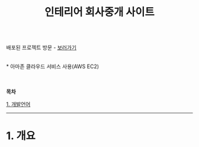 <h1 align="center">인테리어 회사중개 사이트</h1>
<br><br>

배포된 프로젝트 방문 - [보러가기][link]

[link]: ec2-43-200-238-66.ap-northeast-2.compute.amazonaws.com "프로젝트 사이트 방문하기"

<br>
* 아마존 클라우드 서비스 사용(AWS EC2)

<br><br>
**목차**

[1. 개발언어](#1.-개발언어)


------------

# 1. 개요
